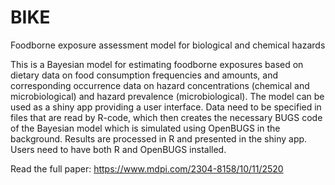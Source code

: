 # BIKE
Foodborne exposure assessment model for biological and chemical hazards

This is a Bayesian model for estimating foodborne exposures based on dietary data on food consumption frequencies and amounts, and corresponding occurrence data on hazard concentrations (chemical and microbiological) and hazard prevalence (microbiological). The model can be used as a shiny app providing a user interface. Data need to be specified in files that are read by R-code, which then creates the necessary BUGS code of the Bayesian model which is simulated using OpenBUGS in the background. Results are processed in R and presented in the shiny app. Users need to have both R and OpenBUGS installed. 

Read the full paper: https://www.mdpi.com/2304-8158/10/11/2520 
